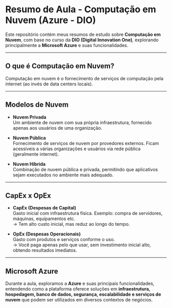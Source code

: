 # Resumo de Aula - Computação em Nuvem (Azure - DIO)  

Este repositório contém meus resumos de estudo sobre **Computação em Nuvem**, com base no curso da **DIO (Digital Innovation One)**, explorando principalmente a **Microsoft Azure** e suas funcionalidades.  

---

## O que é Computação em Nuvem?  
Computação em nuvem é o fornecimento de serviços de computação pela internet (ao invés de data centers locais).  

---

## Modelos de Nuvem  

- **Nuvem Privada**  
  Um ambiente de nuvem com sua própria infraestrutura, fornecido apenas aos usuários de uma organização.  

- **Nuvem Pública**  
  Fornecimento de serviços de nuvem por provedores externos. Ficam acessíveis a várias organizações e usuários via rede pública (geralmente internet).  

- **Nuvem Híbrida**  
  Combinação de nuvem pública e privada, permitindo que aplicativos sejam executados no ambiente mais adequado.  

---

## CapEx x OpEx  

- **CapEx (Despesas de Capital)**  
  Gasto inicial com infraestrutura física. Exemplo: compra de servidores, máquinas, equipamentos etc.  
  → Tem alto custo inicial, mas reduz ao longo do tempo.  

- **OpEx (Despesas Operacionais)**  
  Gasto com produtos e serviços conforme o uso.  
  → Você paga apenas pelo que usar, sem investimento inicial alto, obtendo resultados imediatos.  

---

## Microsoft Azure  
Durante a aula, exploramos a **Azure** e suas principais funcionalidades, entendendo como a plataforma oferece soluções em **infraestrutura, hospedagem, banco de dados, segurança, escalabilidade e serviços de nuvem** que podem ser utilizados em diversos contextos de negócios.  
